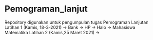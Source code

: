 # Pemograman_lanjut
Repository digunakan untuk pengumpulan tugas Pemograman Lanjutan
Latihan 1 (Kamis, 18-3-2021)
  -> Bank
  -> HP
  -> Halo
  -> Mahasiswa Matematika
Latihan 2 (Kamis,25 Maret 2021)
  -> 
